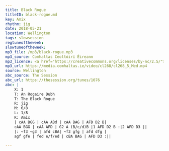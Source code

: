 ```yaml
---
title: Black Rogue
titleID: black-rogue.md
key: Amix
rhythm: jig
date: 2018-05-21
location: Wellington
tags: slowsession
regtuneoftheweek:
slowtuneoftheweek:
mp3_file: /mp3/black-rogue.mp3
mp3_source: Comhaltas Ceoltóirí Éireann
mp3_licence: <a href="https://creativecommons.org/licenses/by-nc/2.5/">CC-BY-NC-2.5</a>
mp3_url: https://media.comhaltas.ie/video/cl268/cl268_5_Med.mp4
source: Wellington
abc_source: The Session
abc_url: https://thesession.org/tunes/1076
abc: |
    X: 1
    T: An Rogaire Dubh
    T: The Black Rogue
    R: jig
    M: 6/8
    L: 1/8
    K: Amix
    | cAA BGG | cAA ABd | cAA BAG | AFD D2 B|
    cAA BGG | cAA AFD | G2 A (B/c/d)B |1 AFD D2 B :|2 AFD D3 ||
    |: ~f3 ~g3 | afd cBA| ~f3 gfg | afd dfg |
    agf gfe | fed e/f/ed | cBA BAG | AFD D3 :||

---
```

